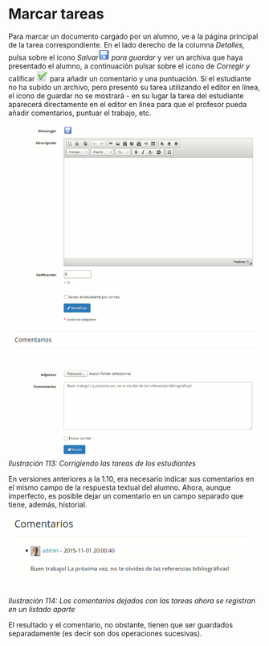 # Marcar tareas

Para marcar un documento cargado por un alumno, ve a la página principal de la tarea correspondiente. En el lado derecho de la columna _Detalles,_ pulsa sobre el icono _Salvar_![](../../.gitbook/assets/graphics75%20%284%29.png) _para guardar_ y ver un archiva que haya presentado el alumno, a continuación pulsar sobre el icono de _Corregir y_ calificar ![](../../.gitbook/assets/graphics76%20%284%29.png) para añadir un comentario y una puntuación. Si el estudiante no ha subido un archivo, pero presentó su tarea utilizando el editor en linea, el icono de guardar no se mostrará - en su lugar la tarea del estudiante aparecerá directamente en el editor en línea para que el profesor pueda añadir comentarios, puntuar el trabajo, etc.

![](../../.gitbook/assets/graficos95%20%284%29.png)_Ilustración 113: Corrigiendo las tareas de los estudiantes_

En versiones anteriores a la 1.10, era necesario indicar sus comentarios en el mismo campo de la respuesta textual del alumno. Ahora, aunque imperfecto, es posible dejar un comentario en un campo separado que tiene, además, historial.

![](../../.gitbook/assets/image32%20%287%29.png)

_Ilustración 114: Los comentarios dejados con las tareas ahora se registran en un listado aparte_

El resultado y el comentario, no obstante, tienen que ser guardados separadamente \(es decir son dos operaciones sucesivas\).

